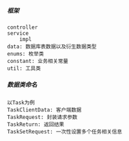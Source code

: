 ##### 框架
    controller
    service
        impl
    data: 数据库表数据以及衍生数据类型
    enums: 枚举类
    constant: 业务相关常量
    util: 工具类
##### 数据类命名
    以Task为例
    TaskClientData: 客户端数据
    TaskRequest: 封装请求参数
    TaskReturn: 返回结果
    TaskSetRequest: 一次性设置多个任务相关信息 
